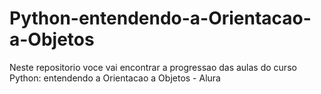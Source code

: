 # Python-entendendo-a-Orientacao-a-Objetos

Neste repositorio voce vai encontrar a progressao das aulas do curso Python: entendendo a Orientacao a Objetos - 
Alura
